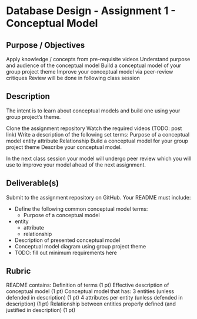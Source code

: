 # Database Design - Assignment 1 - Conceptual Model

## Purpose / Objectives

Apply knowledge / concepts from pre-requisite videos
Understand purpose and audience of the conceptual model
Build a conceptual model of your group project theme
Improve your conceptual model via peer-review critiques
Review will be done in following class session

## Description

The intent is to learn about conceptual models and build one using your group project’s theme.

Clone the assignment repository
Watch the required videos (TODO: post link)
Write a description of the following set terms:
Purpose of a conceptual model
entity
attribute
Relationship
Build a conceptual model for your group project theme
Describe your conceptual model.  

In the next class session your model will undergo peer review which you will use to improve your model ahead of the next assignment.

## Deliverable(s)

Submit to the assignment repository on GitHub.  Your README must include:

- Define the following common conceptual model terms:
	- Purpose of a conceptual model
- entity
	- attribute
	- relationship
- Description of presented conceptual model
- Conceptual model diagram using group project theme
- TODO: fill out minimum requirements here 

## Rubric

README contains:
Definition of terms (1 pt)
Effective description of conceptual model (1 pt)
Conceptual model that has:
3 entities (unless defended in description) (1 pt)
4 attributes per entity (unless defended in description) (1 pt)
Relationship between entities properly defined (and justified in description) (1 pt)

